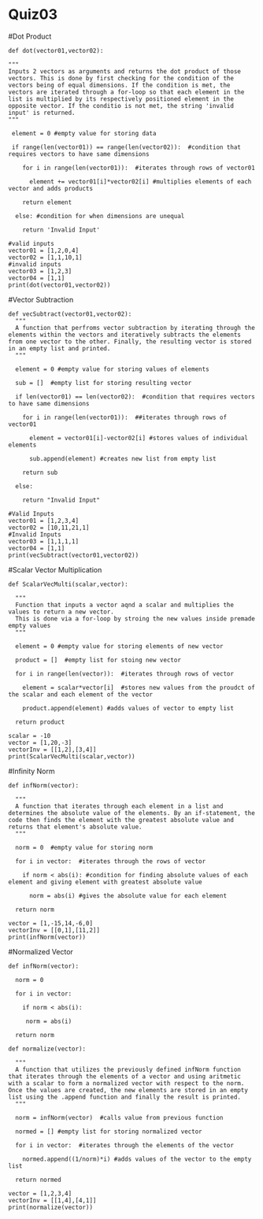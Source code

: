 # Quiz03

#Dot Product

    def dot(vector01,vector02):
   
    """
    Inputs 2 vectors as arguments and returns the dot product of those vectors. This is done by first checking for the condition of the vectors being of equal dimensions. If the condition is met, the vectors are iterated through a for-loop so that each element in the list is multiplied by its respectively positioned element in the opposite vector. If the conditio is not met, the string 'invalid input' is returned.
    """  
     
     element = 0 #empty value for storing data 
      
     if range(len(vector01)) == range(len(vector02)):  #condition that requires vectors to have same dimensions  
     
        for i in range(len(vector01)):  #iterates through rows of vector01      
        
          element += vector01[i]*vector02[i] #multiplies elements of each vector and adds products       
          
        return element      
        
      else: #condition for when dimensions are unequal
      
        return 'Invalid Input'
        
    #valid inputs
    vector01 = [1,2,0,4]
    vector02 = [1,1,10,1]
    #invalid inputs
    vector03 = [1,2,3]
    vector04 = [1,1]
    print(dot(vector01,vector02))


#Vector Subtraction

    def vecSubtract(vector01,vector02):
      """
      A function that perfroms vector subtraction by iterating through the elements within the vectors and iteratively subtracts the elements from one vector to the other. Finally, the resulting vector is stored in an empty list and printed.
      """

      element = 0 #empty value for storing values of elements

      sub = []  #empty list for storing resulting vector

      if len(vector01) == len(vector02):  #condition that requires vectors to have same dimensions

        for i in range(len(vector01)):  ##iterates through rows of vector01

          element = vector01[i]-vector02[i] #stores values of individual elements

          sub.append(element) #creates new list from empty list

        return sub

      else:

        return "Invalid Input"

    #Valid Inputs
    vector01 = [1,2,3,4]
    vector02 = [10,11,21,1]
    #Invalid Inputs
    vector03 = [1,1,1,1]
    vector04 = [1,1]
    print(vecSubtract(vector01,vector02))


#Scalar Vector Multiplication

    def ScalarVecMulti(scalar,vector):
  
      """
      Function that inputs a vector aqnd a scalar and multiplies the values to return a new vector.
      This is done via a for-loop by stroing the new values inside premade empty values
      """

      element = 0 #empty value for storing elements of new vector

      product = []  #empty list for stoing new vector

      for i in range(len(vector)):  #iterates through rows of vector

        element = scalar*vector[i]  #stores new values from the proudct of the scalar and each element of the vector

        product.append(element) #adds values of vector to empty list

      return product

    scalar = -10
    vector = [1,20,-3]
    vectorInv = [[1,2],[3,4]]
    print(ScalarVecMulti(scalar,vector))


#Infinity Norm

    def infNorm(vector):
  
      """
      A function that iterates through each element in a list and determines the absolute value of the elements. By an if-statement, the code then finds the element with the greatest absolute value and returns that element's absolute value.
      """

      norm = 0  #empty value for storing norm

      for i in vector:  #iterates through the rows of vector

        if norm < abs(i): #condition for finding absolute values of each element and giving element with greatest absolute value

          norm = abs(i) #gives the absolute value for each element

      return norm

    vector = [1,-15,14,-6,0]
    vectorInv = [[0,1],[11,2]]
    print(infNorm(vector))


#Normalized Vector

    def infNorm(vector):

      norm = 0

      for i in vector:

        if norm < abs(i):

         norm = abs(i)

      return norm

    def normalize(vector):

      """
      A function that utilizes the previously defined infNorm function that iterates through the elements of a vector and using aritmetic with a scalar to form a normalized vector with respect to the norm. Once the values are created, the new elements are stored in an empty list using the .append function and finally the result is printed.
      """

      norm = infNorm(vector)  #calls value from previous function

      normed = [] #empty list for storing normalized vector

      for i in vector:  #iterates through the elements of the vector

        normed.append((1/norm)*i) #adds values of the vector to the empty list

      return normed

    vector = [1,2,3,4]
    vectorInv = [[1,4],[4,1]]
    print(normalize(vector))
